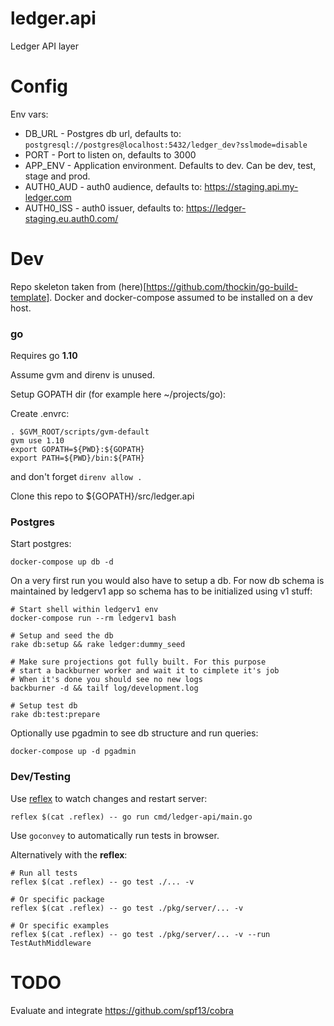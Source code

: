 # ledger.api
Ledger API layer

# Config

Env vars:

* DB_URL - Postgres db url, defaults to: `postgresql://postgres@localhost:5432/ledger_dev?sslmode=disable`
* PORT - Port to listen on, defaults to 3000
* APP_ENV - Application environment. Defaults to dev. Can be dev, test, stage and prod.
* AUTH0_AUD - auth0 audience, defaults to: https://staging.api.my-ledger.com
* AUTH0_ISS - auth0 issuer, defaults to: https://ledger-staging.eu.auth0.com/

# Dev

Repo skeleton taken from (here)[https://github.com/thockin/go-build-template].
Docker and docker-compose assumed to be installed on a dev host.

### go

Requires go **1.10**

Assume gvm and direnv is unused.

Setup GOPATH dir (for example here ~/projects/go):

Create .envrc:
```
. $GVM_ROOT/scripts/gvm-default
gvm use 1.10
export GOPATH=${PWD}:${GOPATH}
export PATH=${PWD}/bin:${PATH}
```
and don't forget `direnv allow .`

Clone this repo to ${GOPATH}/src/ledger.api

### Postgres

Start postgres:

```
docker-compose up db -d
```

On a very first run you would also have to setup a db.
For now db schema is maintained by ledgerv1 app so schema has to be 
initialized using v1 stuff:

```
# Start shell within ledgerv1 env
docker-compose run --rm ledgerv1 bash

# Setup and seed the db
rake db:setup && rake ledger:dummy_seed

# Make sure projections got fully built. For this purpose
# start a backburner worker and wait it to cimplete it's job
# When it's done you should see no new logs
backburner -d && tailf log/development.log

# Setup test db
rake db:test:prepare
```

Optionally use pgadmin to see db structure and run queries:

`docker-compose up -d pgadmin`

### Dev/Testing

Use [reflex](https://github.com/cespare/reflex) to watch changes and restart server:

```
reflex $(cat .reflex) -- go run cmd/ledger-api/main.go
```

Use `goconvey` to automatically run tests in browser.

Alternatively with the **reflex**:

```
# Run all tests
reflex $(cat .reflex) -- go test ./... -v

# Or specific package
reflex $(cat .reflex) -- go test ./pkg/server/... -v

# Or specific examples
reflex $(cat .reflex) -- go test ./pkg/server/... -v --run TestAuthMiddleware
```

# TODO

Evaluate and integrate https://github.com/spf13/cobra